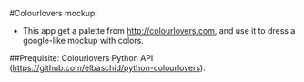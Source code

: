 #Colourlovers mockup:
* This app get a palette from http://colourlovers.com, and use it to dress a google-like mockup with colors.

##Prequisite:
Colourlovers Python API (https://github.com/elbaschid/python-colourlovers).
